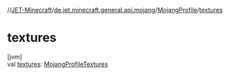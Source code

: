 //[JET-Minecraft](../../../index.md)/[de.jet.minecraft.general.api.mojang](../index.md)/[MojangProfile](index.md)/[textures](textures.md)

# textures

[jvm]\
val [textures](textures.md): [MojangProfileTextures](../-mojang-profile-textures/index.md)

